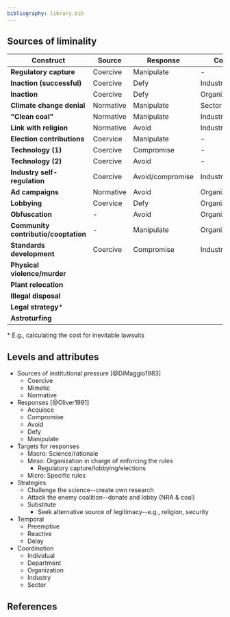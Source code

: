 ```yaml
---
bibliography: library.bib
---
```


## Sources of liminality

Construct                   | Source    | Response          | Coordination          | Target    | Strategy      | Temporal 
------                      | ---       | ---               | ---                   | ---       | ---           | ---
**Regulatory capture**      | Coercive  | Manipulate        | -                     | Meso      | Attack        | Preemptive
**Inaction (successful)**   | Coercive  | Defy              | Industry              | Micro     | -             | Reactive
**Inaction**                | Coercive  | Defy              | Organization          | Micro     | -             | Reactive
**Climate change denial**   | Normative | Manipulate        | Sector                | Macro     | Challenge     | Preemptive
**"Clean coal"**            | Normative | Manipulate        | Industry              | Macro     | Challenge     | Reactive
**Link with religion**      | Normative | Avoid             | Industry/sector       | Macro     | Substitute    | Preemptive
**Election contributions**  | Coervice  | Manipulate        | -                     | Meso      | Attack        | All
**Technology (1)**          | Coercive  | Compromise        | -                     | Micro     | -             | Reactive/delay
**Technology (2)**          | Coercive  | Avoid             | -                     | Micro     | -             | Reactive
**Industry self-regulation**| Coercive  | Avoid/compromise  | Industry              | Micro     | -             | Preemptive
**Ad campaigns**            | Normative | Avoid             | Organization/industry | Macro     | Attack        | Preemptive
**Lobbying**                | Coervice  | Defy              | Organization/industry | Meso      | Attack        | Premptive/reactive
**Obfuscation**             | -         | Avoid             | Organization          | Micro     | -             | Reactive/delay
**Community contributio/cooptation**| - | Manipulate        | Organization          | Meso      | Substitute    | Preemptive
**Standards development**   | Coercive  | Compromise        | Industry              | Micro     | Substitute    | Preempive
**Physical violence/murder**|
**Plant relocation**        |
**Illegal disposal**        |
**Legal strategy**\*        |
**Astroturfing**            |

\* E.g., calculating the cost for inevitable lawsuits

## Levels and attributes

* Sources of institutional pressure [@DiMaggio1983]
    * Coercive
    * Mimetic
    * Normative
* Responses [@Oliver1991]
    * Acquisce
    * Compromise
    * Avoid
    * Defy
    * Manipulate
* Targets for responses
    * Macro: Science/rationale
    * Meso: Organization in charge of enforcing the rules
        * Regulatory capture/lobbying/elections
    * Micro: Specific rules
* Strategies
    * Challenge the science--create own research
    * Attack the enemy coalition--donate and lobby (NRA & coal)
    * Substitute
        * Seek alternative source of legitimacy--e.g., religion, security 
* Temporal
    * Preemptive
    * Reactive
    * Delay
* Coordination
    * Individual
    * Department
    * Organization
    * Industry
    * Sector

## References
